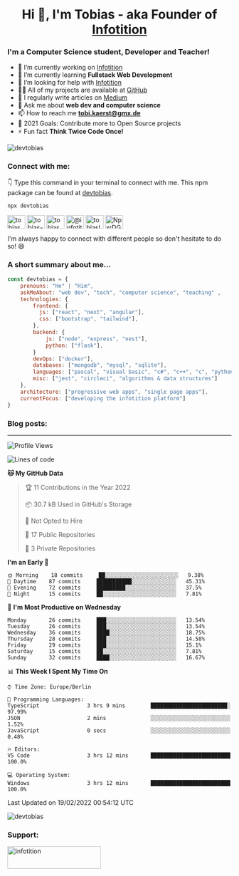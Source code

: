 <h1 align="center">Hi 👋, I'm Tobias - aka Founder of <a href="https://github.com/Infotition">Infotition</a></h1>

<h3 align="left">I'm a Computer Science student, Developer and Teacher!</h3>

- 🔭 I’m currently working on [Infotition](https://github.com/Infotition)
- 🌱 I’m currently learning **Fullstack Web Development**
- 🤝 I’m looking for help with [Infotition](https://github.com/Infotition)
- 👨‍💻 All of my projects are available at [GitHub](https://github.com/DevTobias)
- 📝 I regularly write articles on [Medium](https://medium.com/@infotition)
- 💬 Ask me about **web dev and computer science**
- 📫 How to reach me **tobi.kaerst@gmx.de**
- 🎯 2021 Goals: Contribute more to Open Source projects
- ⚡ Fun fact **Think Twice Code Once!**
<!-- - 📄 Know about my experiences [-comming soon-](-comming soon-) -->

<p><img align="center" src="https://devtobias-github-readme-stats.vercel.app/api?username=devtobias&show_icons=true&locale=en&theme=dracula&hide=prs,issues" alt="devtobias" /></p>


<h3 align="left">Connect with me:</h3>

👇 Type this command in your terminal to connect with me. This npm package can be found at [devtobias][devtobias-repo].
```
npx devtobias
```

<p align="left">
<a href="https://twitter.com/tobias_kaerst" target="blank"><img align="center" src="https://cdn.jsdelivr.net/npm/simple-icons@3.0.1/icons/twitter.svg" alt="tobias_kaerst" height="30" width="40" /></a>
<a href="https://linkedin.com/in/tobias-kärst" target="blank"><img align="center" src="https://cdn.jsdelivr.net/npm/simple-icons@3.0.1/icons/linkedin.svg" alt="tobias-kärst" height="30" width="40" /></a>
<a href="https://instagram.com/tobias_kaerst" target="blank"><img align="center" src="https://cdn.jsdelivr.net/npm/simple-icons@3.0.1/icons/instagram.svg" alt="tobias_kaerst" height="30" width="40" /></a>
<a href="https://medium.com/@infotition" target="blank"><img align="center" src="https://cdn.jsdelivr.net/npm/simple-icons@3.0.1/icons/medium.svg" alt="@infotition" height="30" width="40" /></a>
<a href="https://www.hackerrank.com/tobiaslogix" target="blank"><img align="center" src="https://cdn.jsdelivr.net/npm/simple-icons@3.0.1/icons/hackerrank.svg" alt="tobiaslogix" height="30" width="40" /></a>
<a href="https://discord.gg/NpxrDGYDwV" target="blank"><img align="center" src="https://cdn.jsdelivr.net/npm/simple-icons@3.0.1/icons/discord.svg" alt="NpxrDGYDwV" height="30" width="40" /></a>
</p>

I'm always happy to connect with different people so don't hesitate to do so! 😄

<h3 align="left">A short summary about me...</h3>

```javascript
const devtobias = {
    pronouns: "He" | "Him",
    askMeAbout: "web dev", "tech", "computer science", "teaching" ,
    technologies: {
        frontend: {
          js: ["react", "next", "angular"],
          css: ["bootstrap", "tailwind"],
        },
        backend: {
            js: ["node", "express", "nest"],
            python: ["flask"],
        }
        devOps: ["docker"],
        databases: ["mongodb", "mysql", "sqlite"],
        languages: ["pascal", "visual basic", "c#", "c++", "c", "python", "java", "javascript"],
        misc: ["jest", "circleci", "algorithms & data structures"]
    },
    architecture: ["progressive web apps", "single page apps"],
    currentFocus: ["developing the infotition platform"]
}
```

<h3 align="left">Blog posts:</h3>

<!-- BLOG-POST-LIST:START -->
<!-- BLOG-POST-LIST:END -->


---

<!--START_SECTION:waka-->
![Profile Views](http://img.shields.io/badge/Profile%20Views-5-blue)

![Lines of code](https://img.shields.io/badge/From%20Hello%20World%20I%27ve%20Written-65%20Thousand%20lines%20of%20code-blue)

**🐱 My GitHub Data** 

> 🏆 11 Contributions in the Year 2022
 > 
> 📦 30.7 kB Used in GitHub's Storage 
 > 
> 🚫 Not Opted to Hire
 > 
> 📜 17 Public Repositories 
 > 
> 🔑 3 Private Repositories  
 > 
**I'm an Early 🐤** 

```text
🌞 Morning    18 commits     ██░░░░░░░░░░░░░░░░░░░░░░░   9.38% 
🌆 Daytime    87 commits     ███████████░░░░░░░░░░░░░░   45.31% 
🌃 Evening    72 commits     █████████░░░░░░░░░░░░░░░░   37.5% 
🌙 Night      15 commits     ██░░░░░░░░░░░░░░░░░░░░░░░   7.81%

```
📅 **I'm Most Productive on Wednesday** 

```text
Monday       26 commits     ███░░░░░░░░░░░░░░░░░░░░░░   13.54% 
Tuesday      26 commits     ███░░░░░░░░░░░░░░░░░░░░░░   13.54% 
Wednesday    36 commits     ████░░░░░░░░░░░░░░░░░░░░░   18.75% 
Thursday     28 commits     ███░░░░░░░░░░░░░░░░░░░░░░   14.58% 
Friday       29 commits     ███░░░░░░░░░░░░░░░░░░░░░░   15.1% 
Saturday     15 commits     ██░░░░░░░░░░░░░░░░░░░░░░░   7.81% 
Sunday       32 commits     ████░░░░░░░░░░░░░░░░░░░░░   16.67%

```


📊 **This Week I Spent My Time On** 

```text
⌚︎ Time Zone: Europe/Berlin

💬 Programming Languages: 
TypeScript               3 hrs 9 mins        ████████████████████████░   97.99% 
JSON                     2 mins              ░░░░░░░░░░░░░░░░░░░░░░░░░   1.52% 
JavaScript               0 secs              ░░░░░░░░░░░░░░░░░░░░░░░░░   0.48%

🔥 Editors: 
VS Code                  3 hrs 12 mins       █████████████████████████   100.0%

💻 Operating System: 
Windows                  3 hrs 12 mins       █████████████████████████   100.0%

```


 Last Updated on 19/02/2022 00:54:12 UTC
<!--END_SECTION:waka-->

<!-- <p><img align="center" src="https://devtobias-github-readme-stats.vercel.app/api/wakatime?username=devtobias&theme=dracula" alt="devtobias" /></p> -->

<p><img align="center" src="https://devtobias-github-readme-stats.vercel.app/api/top-langs?username=devtobias&show_icons=true&locale=en&layout=compact&theme=dracula" alt="devtobias" /></p>

<h3 align="left">Support:</h3>
<p><a href="https://www.buymeacoffee.com/infotition"> <img align="left" src="https://cdn.buymeacoffee.com/buttons/v2/default-yellow.png" height="50" width="210" alt="infotition" /></a></p><br><br>

[infotition-github]: https://github.com/Infotition
[devtobias-repo]: https://github.com/DevTobias/personal-npx-card
[website]: https://tobias-kaerst.de
[twitter]: https://twitter.com/tobias_kaerst
[linkedin]: https://www.linkedin.com/in/tobias-kärst
[instagram]: https://www.instagram.com/tobias_kaerst